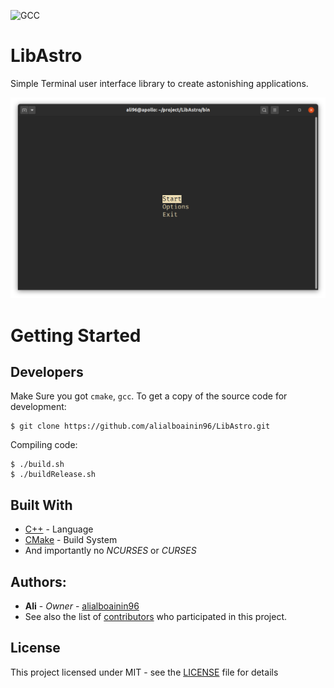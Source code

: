 ![GCC](https://github.com/AliAlboainin96/LibAstro/workflows/GCC/badge.svg)
# LibAstro
Simple Terminal user interface library to create astonishing applications.

<p align="center"><img src="/doc/examples/basic_menu?raw=true"/></p>

# Getting Started

## Developers
Make Sure you got `cmake`, `gcc`. To get a copy of the source code for development:
```shell
$ git clone https://github.com/alialboainin96/LibAstro.git
```
Compiling code:
```shell
$ ./build.sh
$ ./buildRelease.sh
```

## Built With
* [C++](https://en.wikipedia.org/wiki/C%2B%2B) - Language
* [CMake](https://cmake.org) - Build System
* And importantly no *NCURSES* or *CURSES*

## Authors:
* **Ali** - *Owner* - [alialboainin96](https://github.com/alialboainin96)
* See also the list of [contributors](https://github.com/alialboainin96/LibAstro/graphs/contributors) who participated in this project.

## License
This project licensed under MIT - see the [LICENSE](LICENSE) file for details
